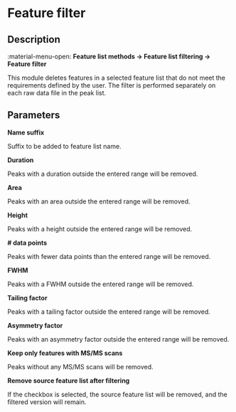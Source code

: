 # **Feature filter**

## **Description**

:material-menu-open: **Feature list methods → Feature list filtering → Feature filter**

This module deletes features in a selected feature list that do not meet the requirements defined by the user. The filter is performed separately on each raw data file in the peak list.

## **Parameters**

**Name suffix**

Suffix to be added to feature list name.

**Duration**

Peaks with a duration outside the entered range will be removed.

**Area**

Peaks with an area outside the entered range will be removed.

**Height**

Peaks with a height outside the entered range will be removed.

**\# data points**

Peaks with fewer data points than the entered range will be removed.

**FWHM**

Peaks with a FWHM outside the entered range will be removed.

**Tailing factor**

Peaks with a tailing factor outside the entered range will be removed.

[//]: # (TODO Explain tailing factor)

**Asymmetry factor**

Peaks with an asymmetry factor outside the entered range will be removed.

[//]: # (TODO EXplain asymmetry factor)

**Keep only features with MS/MS scans**

Peaks without any MS/MS scans will be removed.

**Remove source feature list after filtering**

If the checkbox is selected, the source feature list will be removed, and the filtered version will remain.